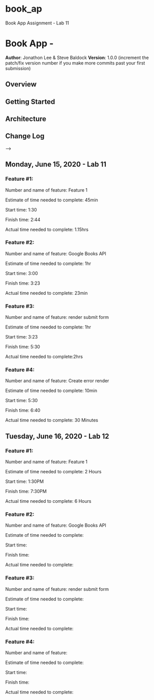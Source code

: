 # book_ap
Book App Assignment - Lab 11


# Book App - 

**Author**: Jonathon Lee &  Steve Baldock
**Version**: 1.0.0 (increment the patch/fix version number if you make more commits past your first submission)

## Overview
<!-- Provide a high level overview of what this application is and why you are building it, beyond the fact that it's an assignment for a Code 301 class. (i.e. What's your problem domain?) -->

## Getting Started
<!-- What are the steps that a user must take in order to build this app on their own machine and get it running? -->

## Architecture
<!-- Provide a detailed description of the application design. What technologies (languages, libraries, etc) you're using, and any other relevant design information. -->

## Change Log
<!-- Use this area to document the iterative changes made to your application as each feature is successfully implemented. Use time stamps. Here's an examples:

01-01-2001 4:59pm - Application now has a fully-functional express server, with GET and POST routes for the book resource.

## Credits and Collaborations
<!-- Give credit (and a link) to other people or resources that helped you build this application. -->
-->


## Monday, June 15, 2020 - Lab 11

### Feature #1: 

Number and name of feature: Feature 1

Estimate of time needed to complete: 45min

Start time: 1:30

Finish time: 2:44

Actual time needed to complete: 1.15hrs

### Feature #2:

Number and name of feature: Google Books API

Estimate of time needed to complete: 1hr

Start time: 3:00

Finish time: 3:23

Actual time needed to complete: 23min

### Feature #3: 

Number and name of feature: render submit form

Estimate of time needed to complete: 1hr

Start time: 3:23

Finish time: 5:30

Actual time needed to complete:2hrs

### Feature #4: 

Number and name of feature: Create error render

Estimate of time needed to complete: 10min

Start time: 5:30

Finish time: 6:40

Actual time needed to complete: 30 Minutes



## Tuesday, June 16, 2020 - Lab 12

### Feature #1: 

Number and name of feature: Feature 1

Estimate of time needed to complete: 2 Hours

Start time: 1:30PM

Finish time: 7:30PM

Actual time needed to complete: 6 Hours

### Feature #2:

Number and name of feature: Google Books API

Estimate of time needed to complete: 

Start time: 

Finish time: 

Actual time needed to complete: 

### Feature #3: 

Number and name of feature: render submit form

Estimate of time needed to complete: 

Start time: 

Finish time: 

Actual time needed to complete:

### Feature #4: 

Number and name of feature: 

Estimate of time needed to complete: 

Start time: 

Finish time: 

Actual time needed to complete: 